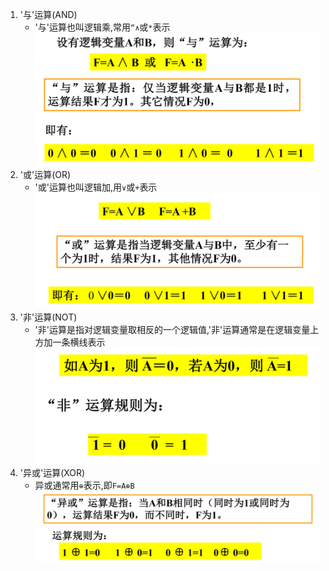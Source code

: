 1. '与'运算(AND)
    * '与'运算也叫逻辑乘,常用`“∧`或`*`表示
    ![Alt text](image-52.png)    
2. '或'运算(OR)
    * '或'运算也叫逻辑加,用`∨`或`+`表示
    ![Alt text](image-53.png)    
3. '非'运算(NOT)
    * '非'运算是指对逻辑变量取相反的一个逻辑值,'非'运算通常是在逻辑变量上方加一条横线表示
    ![Alt text](image-54.png)    
4. '异或'运算(XOR)
    * 异或通常用`⊕`表示,即`F=A⊕B`
    ![Alt text](image-55.png)    
